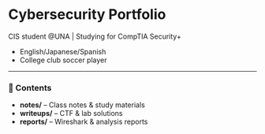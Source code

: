 
# Cybersecurity Portfolio
CIS student @UNA | Studying for CompTIA Security+  
-  English/Japanese/Spanish
-  College club soccer player
---

### 📂 Contents
- **notes/** – Class notes & study materials  
- **writeups/** – CTF & lab solutions  
- **reports/** – Wireshark & analysis reports
